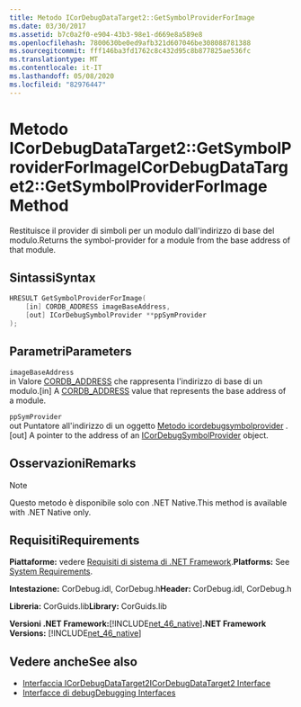 ```yaml
---
title: Metodo ICorDebugDataTarget2::GetSymbolProviderForImage
ms.date: 03/30/2017
ms.assetid: b7c0a2f0-e904-43b3-98e1-d669e8a589e8
ms.openlocfilehash: 7800630be0ed9afb321d607046be308088781388
ms.sourcegitcommit: fff146ba3fd1762c8c432d95c8b877825ae536fc
ms.translationtype: MT
ms.contentlocale: it-IT
ms.lasthandoff: 05/08/2020
ms.locfileid: "82976447"
---
```

# <a name="icordebugdatatarget2getsymbolproviderforimage-method"></a><span data-ttu-id="4187e-102">Metodo ICorDebugDataTarget2::GetSymbolProviderForImage</span><span class="sxs-lookup"><span data-stu-id="4187e-102">ICorDebugDataTarget2::GetSymbolProviderForImage Method</span></span>
<span data-ttu-id="4187e-103">Restituisce il provider di simboli per un modulo dall'indirizzo di base del modulo.</span><span class="sxs-lookup"><span data-stu-id="4187e-103">Returns the symbol-provider for a module from the base address of that module.</span></span>  
  
## <a name="syntax"></a><span data-ttu-id="4187e-104">Sintassi</span><span class="sxs-lookup"><span data-stu-id="4187e-104">Syntax</span></span>  
  
```cpp  
HRESULT GetSymbolProviderForImage(  
    [in] CORDB_ADDRESS imageBaseAddress,
    [out] ICorDebugSymbolProvider **ppSymProvider  
);  
```  
  
## <a name="parameters"></a><span data-ttu-id="4187e-105">Parametri</span><span class="sxs-lookup"><span data-stu-id="4187e-105">Parameters</span></span>  
 `imageBaseAddress`  
 <span data-ttu-id="4187e-106">in Valore [CORDB_ADDRESS](../common-data-types-unmanaged-api-reference.md) che rappresenta l'indirizzo di base di un modulo.</span><span class="sxs-lookup"><span data-stu-id="4187e-106">[in] A [CORDB_ADDRESS](../common-data-types-unmanaged-api-reference.md) value that represents the base address of a module.</span></span>  
  
 `ppSymProvider`  
 <span data-ttu-id="4187e-107">out Puntatore all'indirizzo di un oggetto [Metodo icordebugsymbolprovider](icordebugsymbolprovider-interface.md) .</span><span class="sxs-lookup"><span data-stu-id="4187e-107">[out] A pointer to the address of an [ICorDebugSymbolProvider](icordebugsymbolprovider-interface.md) object.</span></span>  
  
## <a name="remarks"></a><span data-ttu-id="4187e-108">Osservazioni</span><span class="sxs-lookup"><span data-stu-id="4187e-108">Remarks</span></span>  
  
> [!NOTE]
> <span data-ttu-id="4187e-109">Questo metodo è disponibile solo con .NET Native.</span><span class="sxs-lookup"><span data-stu-id="4187e-109">This method is available with .NET Native only.</span></span>  
  
## <a name="requirements"></a><span data-ttu-id="4187e-110">Requisiti</span><span class="sxs-lookup"><span data-stu-id="4187e-110">Requirements</span></span>  
 <span data-ttu-id="4187e-111">**Piattaforme:** vedere [Requisiti di sistema di .NET Framework](../../get-started/system-requirements.md).</span><span class="sxs-lookup"><span data-stu-id="4187e-111">**Platforms:** See [System Requirements](../../get-started/system-requirements.md).</span></span>  
  
 <span data-ttu-id="4187e-112">**Intestazione:** CorDebug.idl, CorDebug.h</span><span class="sxs-lookup"><span data-stu-id="4187e-112">**Header:** CorDebug.idl, CorDebug.h</span></span>  
  
 <span data-ttu-id="4187e-113">**Libreria:** CorGuids.lib</span><span class="sxs-lookup"><span data-stu-id="4187e-113">**Library:** CorGuids.lib</span></span>  
  
 <span data-ttu-id="4187e-114">**Versioni .NET Framework:**[!INCLUDE[net_46_native](../../../../includes/net-46-native-md.md)]</span><span class="sxs-lookup"><span data-stu-id="4187e-114">**.NET Framework Versions:** [!INCLUDE[net_46_native](../../../../includes/net-46-native-md.md)]</span></span>  
  
## <a name="see-also"></a><span data-ttu-id="4187e-115">Vedere anche</span><span class="sxs-lookup"><span data-stu-id="4187e-115">See also</span></span>

- [<span data-ttu-id="4187e-116">Interfaccia ICorDebugDataTarget2</span><span class="sxs-lookup"><span data-stu-id="4187e-116">ICorDebugDataTarget2 Interface</span></span>](icordebugdatatarget2-interface.md)
- [<span data-ttu-id="4187e-117">Interfacce di debug</span><span class="sxs-lookup"><span data-stu-id="4187e-117">Debugging Interfaces</span></span>](debugging-interfaces.md)
